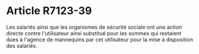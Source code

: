 # Article R7123-39

  
Les salariés ainsi que les organismes de sécurité sociale ont une action directe contre l'utilisateur ainsi substitué pour les sommes qui restaient dues à l'agence de mannequins par cet utilisateur pour la mise à disposition des salariés.